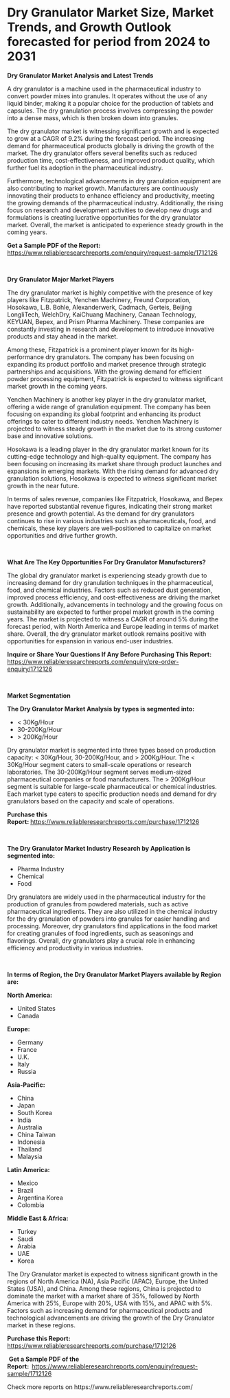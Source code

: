 <p><h1>Dry Granulator Market Size, Market Trends, and Growth Outlook forecasted for period from 2024 to 2031</h1></p><p><strong>Dry Granulator Market Analysis and Latest Trends</strong></p>
<p><p>A dry granulator is a machine used in the pharmaceutical industry to convert powder mixes into granules. It operates without the use of any liquid binder, making it a popular choice for the production of tablets and capsules. The dry granulation process involves compressing the powder into a dense mass, which is then broken down into granules.</p><p>The dry granulator market is witnessing significant growth and is expected to grow at a CAGR of 9.2% during the forecast period. The increasing demand for pharmaceutical products globally is driving the growth of the market. The dry granulator offers several benefits such as reduced production time, cost-effectiveness, and improved product quality, which further fuel its adoption in the pharmaceutical industry.</p><p>Furthermore, technological advancements in dry granulation equipment are also contributing to market growth. Manufacturers are continuously innovating their products to enhance efficiency and productivity, meeting the growing demands of the pharmaceutical industry. Additionally, the rising focus on research and development activities to develop new drugs and formulations is creating lucrative opportunities for the dry granulator market. Overall, the market is anticipated to experience steady growth in the coming years.</p></p>
<p><strong>Get a Sample PDF of the Report:&nbsp;</strong> <a href="https://www.reliableresearchreports.com/enquiry/request-sample/1712126">https://www.reliableresearchreports.com/enquiry/request-sample/1712126</a></p>
<p>&nbsp;</p>
<p><strong>Dry Granulator Major Market Players</strong></p>
<p><p>The dry granulator market is highly competitive with the presence of key players like Fitzpatrick, Yenchen Machinery, Freund Corporation, Hosokawa, L.B. Bohle, Alexanderwerk, Cadmach, Gerteis, Beijing LongliTech, WelchDry, KaiChuang Machinery, Canaan Technology, KEYUAN, Bepex, and Prism Pharma Machinery. These companies are constantly investing in research and development to introduce innovative products and stay ahead in the market.</p><p>Among these, Fitzpatrick is a prominent player known for its high-performance dry granulators. The company has been focusing on expanding its product portfolio and market presence through strategic partnerships and acquisitions. With the growing demand for efficient powder processing equipment, Fitzpatrick is expected to witness significant market growth in the coming years.</p><p>Yenchen Machinery is another key player in the dry granulator market, offering a wide range of granulation equipment. The company has been focusing on expanding its global footprint and enhancing its product offerings to cater to different industry needs. Yenchen Machinery is projected to witness steady growth in the market due to its strong customer base and innovative solutions.</p><p>Hosokawa is a leading player in the dry granulator market known for its cutting-edge technology and high-quality equipment. The company has been focusing on increasing its market share through product launches and expansions in emerging markets. With the rising demand for advanced dry granulation solutions, Hosokawa is expected to witness significant market growth in the near future.</p><p>In terms of sales revenue, companies like Fitzpatrick, Hosokawa, and Bepex have reported substantial revenue figures, indicating their strong market presence and growth potential. As the demand for dry granulators continues to rise in various industries such as pharmaceuticals, food, and chemicals, these key players are well-positioned to capitalize on market opportunities and drive further growth.</p></p>
<p>&nbsp;</p>
<p><strong>What Are The Key Opportunities For Dry Granulator Manufacturers?</strong></p>
<p><p>The global dry granulator market is experiencing steady growth due to increasing demand for dry granulation techniques in the pharmaceutical, food, and chemical industries. Factors such as reduced dust generation, improved process efficiency, and cost-effectiveness are driving the market growth. Additionally, advancements in technology and the growing focus on sustainability are expected to further propel market growth in the coming years. The market is projected to witness a CAGR of around 5% during the forecast period, with North America and Europe leading in terms of market share. Overall, the dry granulator market outlook remains positive with opportunities for expansion in various end-user industries.</p></p>
<p><strong>Inquire or Share Your Questions If Any Before Purchasing This Report:</strong> <a href="https://www.reliableresearchreports.com/enquiry/pre-order-enquiry/1712126">https://www.reliableresearchreports.com/enquiry/pre-order-enquiry/1712126</a></p>
<p>&nbsp;</p>
<p><strong>Market Segmentation</strong></p>
<p><strong>The Dry Granulator Market Analysis by types is segmented into:</strong></p>
<p><ul><li>< 30Kg/Hour</li><li>30-200Kg/Hour</li><li>> 200Kg/Hour</li></ul></p>
<p><p>Dry granulator market is segmented into three types based on production capacity: < 30Kg/Hour, 30-200Kg/Hour, and > 200Kg/Hour. The < 30Kg/Hour segment caters to small-scale operations or research laboratories. The 30-200Kg/Hour segment serves medium-sized pharmaceutical companies or food manufacturers. The > 200Kg/Hour segment is suitable for large-scale pharmaceutical or chemical industries. Each market type caters to specific production needs and demand for dry granulators based on the capacity and scale of operations.</p></p>
<p><strong>Purchase this Report:&nbsp;</strong><a href="https://www.reliableresearchreports.com/purchase/1712126">https://www.reliableresearchreports.com/purchase/1712126</a></p>
<p>&nbsp;</p>
<p><strong>The Dry Granulator Market Industry Research by Application is segmented into:</strong></p>
<p><ul><li>Pharma Industry</li><li>Chemical</li><li>Food</li></ul></p>
<p><p>Dry granulators are widely used in the pharmaceutical industry for the production of granules from powdered materials, such as active pharmaceutical ingredients. They are also utilized in the chemical industry for the dry granulation of powders into granules for easier handling and processing. Moreover, dry granulators find applications in the food market for creating granules of food ingredients, such as seasonings and flavorings. Overall, dry granulators play a crucial role in enhancing efficiency and productivity in various industries.</p></p>
<p>&nbsp;</p>
<p><strong>In terms of Region, the Dry Granulator Market Players available by Region are:</strong></p>
<p>
    <p> <strong> North America: </strong>
        <ul>
            <li>United States</li>
            <li>Canada</li>
        </ul>
        </p> 
    <p> <strong> Europe: </strong>
        <ul>
            <li>Germany</li>
            <li>France</li>
            <li>U.K.</li>
            <li>Italy</li>
            <li>Russia</li>
        </ul>
        </p> 
    <p> <strong> Asia-Pacific: </strong>
        <ul>
            <li>China</li>
            <li>Japan</li>
            <li>South Korea</li>
            <li>India</li>
            <li>Australia</li>
            <li>China Taiwan</li>
            <li>Indonesia</li>
            <li>Thailand</li>
            <li>Malaysia</li>
        </ul>
        </p> 
    <p> <strong> Latin America: </strong>
        <ul>
            <li>Mexico</li>
            <li>Brazil</li>
            <li>Argentina Korea</li>
            <li>Colombia</li>
        </ul>
        </p> 
    <p> <strong> Middle East & Africa: </strong>
        <ul>
            <li>Turkey</li>
            <li>Saudi</li>
            <li>Arabia</li>
            <li>UAE</li>
            <li>Korea</li>
        </ul>
    </p>
    </p>
<p><p>The Dry Granulator market is expected to witness significant growth in the regions of North America (NA), Asia Pacific (APAC), Europe, the United States (USA), and China. Among these regions, China is projected to dominate the market with a market share of 35%, followed by North America with 25%, Europe with 20%, USA with 15%, and APAC with 5%. Factors such as increasing demand for pharmaceutical products and technological advancements are driving the growth of the Dry Granulator market in these regions.</p></p>
<p><strong>Purchase this Report: </strong><a href="https://www.reliableresearchreports.com/purchase/1712126">https://www.reliableresearchreports.com/purchase/1712126</a></p>
<p>&nbsp;<strong>Get a Sample PDF of the Report:&nbsp;&nbsp;</strong><a href="https://www.reliableresearchreports.com/enquiry/request-sample/1712126">https://www.reliableresearchreports.com/enquiry/request-sample/1712126</a></p>
<p><strong></strong></p>
<p>Check more reports on https://www.reliableresearchreports.com/</p>